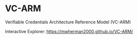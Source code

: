 # VC-ARM
Verifiable Credentials Architecture Reference Model (VC-ARM)

Interactive Explorer: https://mwherman2000.github.io/VC-ARM/
